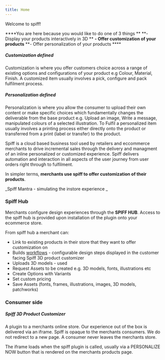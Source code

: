 ```yaml
---
title: Home
---
```


Welcome to spiff! 

****You are here because you would like to do one of 3 things ** 
**- Display your products interactively in 3D **
**- Offer customization of your products**
**- Offer personalization of your products ****

##### Customization defined
Customization is where you offer customers choice across a range of existing options and configurations of your product e.g Colour, Material, Finish. A customized item usually involves a pick, configure and pack fulfilment process.  
##### Personalization defined
Personalization is where you allow the consumer to upload their own content or make specific choices which fundamentally changes the deliverable from the base product e.g. Upload an image, Write a message, manipulated colours of a selected illustration. To Fulfil a personalized item usually involves a printing process either directly onto the product or transferred from a print (label or transfer) to the product. 



Spiff is a cloud based business tool used by retailers and eccommerce merchants to drive incremental sales through the delivery and managment of an inline personalized or customized experience.  Spiff delivers automation and interaction in all aspects of the user journey from user orders right through to fulfilment. 

In simpler terms, **merchants use spiff to offer customization of their products**. 

_Spiff Mantra - simulating the instore experience _

### Spiff Hub
Merchants configure design experiences through the **SPIFF HUB**. Access to the spiff hub is provided upon installation of the plugin onto your ecommerce store.  

From spiff hub a merchant can: 
- Link to existing products in their store that they want to offer customization on
- Builds [workflows](http://help.spiff.com.au/#workflows) - configurable design steps displayed in the customer facing Spiff 3D product customizer
- Uploads 3D models - used 
- Request Assets to be created e.g. 3D models, fonts, illustrations etc
- Create Options with Variants 
- Set custom pricing
- Save Assets (fonts, frames, illustrations, images, 3D models, patchworks) 



### Consumer side 

##### Spiff 3D Product Customizer
A plugin to a merchants online store. Our experience out of the box is delivered via an iframe. Spiff is opaque to the merchants consumers. We do not redirect to a new page. A consumer never leaves the merchants store. 

The iframe loads when the spiff plugin is called, usually via a PERSONALIZE NOW button that is rendered on the merchants products page. 




